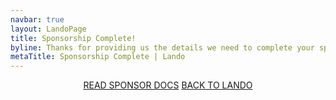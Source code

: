 ```yaml
---
navbar: true
layout: LandoPage
title: Sponsorship Complete!
byline: Thanks for providing us the details we need to complete your sponsorship. If there are additional steps to get your benefits rolling you'll hear from us shortly!
metaTitle: Sponsorship Complete | Lando
---
```


<div class="hero-secondary" style="text-align: center; margin-bottom: 1em;">
  <a href="https://docs.lando.dev/contrib/sponsors.html" target="_blank" class="button halfer pink">READ SPONSOR DOCS</a>
  <a href="/" class="button halfer pink">BACK TO LANDO</a>
</div>
